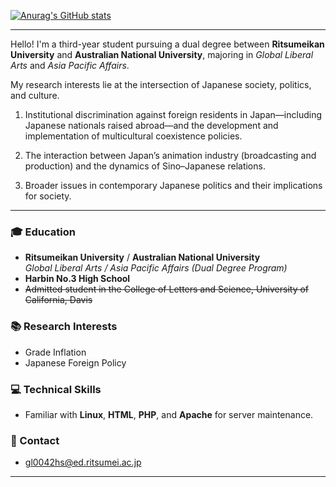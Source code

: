 [![Anurag's GitHub stats](https://github-readme-stats.vercel.app/api?username=RailgunBreaker&show_icons=true&theme=graywhite)](https://github.com/anuraghazra/github-readme-stats)

---

Hello! I'm a third-year student pursuing a dual degree between **Ritsumeikan University** and **Australian National University**, majoring in *Global Liberal Arts* and *Asia Pacific Affairs*. 

My research interests lie at the intersection of Japanese society, politics, and culture.

1. Institutional discrimination against foreign residents in Japan—including Japanese nationals raised abroad—and the development and implementation of multicultural coexistence policies.
    
2. The interaction between Japan’s animation industry (broadcasting and production) and the dynamics of Sino–Japanese relations.
    
3. Broader issues in contemporary Japanese politics and their implications for society.

---

### :mortar_board: Education
- **Ritsumeikan University** / **Australian National University**  
  *Global Liberal Arts / Asia Pacific Affairs (Dual Degree Program)*
- **Harbin No.3 High School**
- ~~Admitted student in the College of Letters and Science, University of California, Davis~~

### :books: Research Interests
- Grade Inflation  
- Japanese Foreign Policy

### :computer: Technical Skills
- Familiar with **Linux**, **HTML**, **PHP**, and **Apache** for server maintenance.

### :email: Contact
- [gl0042hs@ed.ritsumei.ac.jp](mailto:gl0042hs@ed.ritsumei.ac.jp)

---

